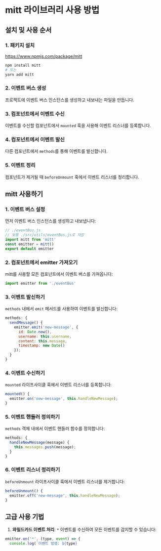 # mitt 라이브러리 사용 방법

## 설치 및 사용 순서

### 1. 패키지 설치

https://www.npmjs.com/package/mitt

```bash
npm install mitt
# 또는
yarn add mitt
```

### 2. 이벤트 버스 생성

프로젝트에 이벤트 버스 인스턴스를 생성하고 내보내는 파일을 만듭니다.

### 3. 컴포넌트에서 이벤트 수신

이벤트를 수신할 컴포넌트에서 `mounted` 훅을 사용해 이벤트 리스너를 등록합니다.

### 4. 컴포넌트에서 이벤트 발신

다른 컴포넌트에서 `methods`를 통해 이벤트를 발신합니다.

### 5. 이벤트 정리

컴포넌트가 제거될 때 `beforeUnmount` 훅에서 이벤트 리스너를 정리합니다.

## mitt 사용하기

### 1. 이벤트 버스 설정

먼저 이벤트 버스 인스턴스를 생성하고 내보냅니다:

```javascript
// ./eventBus.js
// 보통 ./src/utils/eventBus.js로 저장
import mitt from 'mitt'
const emitter = mitt()
export default emitter
```

### 2. 컴포넌트에서 emitter 가져오기

mitt를 사용할 모든 컴포넌트에서 이벤트 버스를 가져옵니다:

```javascript
import emitter from './eventBus'
```

### 3. 이벤트 발신하기

`methods` 내에서 `emit` 메서드를 사용하여 이벤트를 발신합니다:

```javascript
methods: {
  sendMessage() {
    emitter.emit('new-message', {
      id: Date.now(),
      username: this.username,
      content: this.message,
      timestamp: new Date()
    });
  }
}
```

### 4. 이벤트 수신하기

`mounted` 라이프사이클 훅에서 이벤트 리스너를 등록합니다:

```javascript
mounted() {
  emitter.on('new-message', this.handleNewMessage);
}
```

### 5. 이벤트 핸들러 정의하기

`methods` 객체 내에서 이벤트 핸들러 함수를 정의합니다:

```javascript
methods: {
  handleNewMessage(message) {
    this.messages.push(message);
  }
}
```

### 6. 이벤트 리스너 정리하기

`beforeUnmount` 라이프사이클 훅에서 이벤트 리스너를 제거합니다:

```javascript
beforeUnmount() {
  emitter.off('new-message', this.handleNewMessage);
}
```

## 고급 사용 기법

1. **와일드카드 이벤트 처리**: `*` 이벤트를 수신하여 모든 이벤트를 감지할 수 있습니다:

```javascript
emitter.on('*', (type, event) => {
  console.log(`이벤트 발생: ${type}
```
